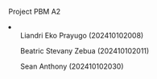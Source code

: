 Project PBM A2
<br>
<li>
  <ul>Liandri Eko Prayugo (202410102008)</ul>
  <ul>Beatric Stevany Zebua (202410102011)</ul>
  <ul>Sean Anthony (202410102030)</ul>
</li>
